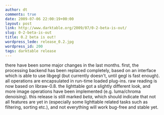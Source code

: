 ```yaml
---
author: dt
comments: true
date: 2009-07-06 22:00:19+00:00
layout: post
link: http://www.darktable.org/2009/07/0-2-beta-is-out/
slug: 0-2-beta-is-out
title: 0.2 beta is out!
wordpress_lede: release_0.2.jpg
wordpress_id: 200
tags: darktable release
---
```


there have been some major changes in the last months. first, the processing backend has been replaced completely, based on an interface which is able to use libgegl (but currently doesn't, until gegl is fast enough). all operations are encapsulated in run-time loaded plug-ins. raw reading is now based on libraw-0.8. the lighttable got a slightly different look, and more image operations have been implemented (e.g. luma/chroma denoising).
this release is still marked _beta_, which should indicate that not all features are yet in (especially some lighttable related tasks such as filtering, sorting etc.), and not everything will work bug-free and stable yet.
